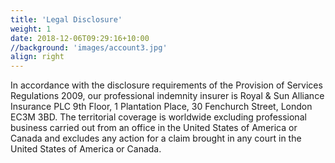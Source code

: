 ```yaml
---
title: 'Legal Disclosure'
weight: 1
date: 2018-12-06T09:29:16+10:00
//background: 'images/account3.jpg'
align: right
---
```


In accordance with the disclosure requirements of the Provision of Services Regulations 2009, our professional indemnity insurer is Royal & Sun Alliance Insurance PLC 9th Floor, 1 Plantation Place, 30 Fenchurch Street, London EC3M 3BD. The territorial coverage is worldwide excluding professional business carried out from an office in the United States of America or Canada and excludes any action for a claim brought in any court in the United States of America or Canada.
